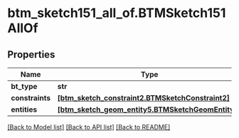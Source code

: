 # btm_sketch151_all_of.BTMSketch151AllOf

## Properties
Name | Type | Description | Notes
------------ | ------------- | ------------- | -------------
**bt_type** | **str** |  | [optional] 
**constraints** | [**[btm_sketch_constraint2.BTMSketchConstraint2]**](BTMSketchConstraint2.md) |  | [optional] 
**entities** | [**[btm_sketch_geom_entity5.BTMSketchGeomEntity5]**](BTMSketchGeomEntity5.md) |  | [optional] 

[[Back to Model list]](../README.md#documentation-for-models) [[Back to API list]](../README.md#documentation-for-api-endpoints) [[Back to README]](../README.md)


